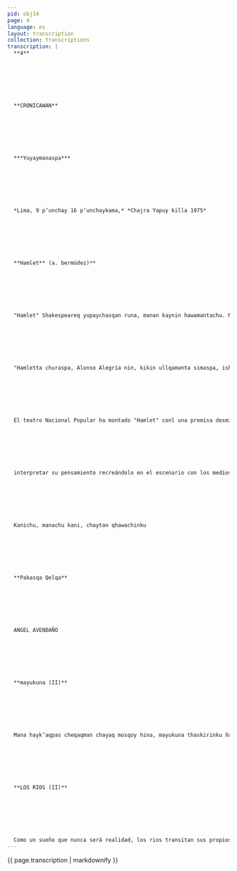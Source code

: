 ```yaml
---
pid: obj14
page: 4
language: es
layout: transcription
collection: transcriptions
transcription: |
  **4**
  
  
  
  
  
  
  
  **CRONICAWAN**
  
  
  
  
  
  
  
  ***Yuyaymanaspa***
  
  
  
  
  
  
  
  *Lima, 9 p’unchay 16 p’unchaykama,* *Chajra Yapuy killa 1975*
  
  
  
  
  
  
  
  **Hamlet** (a. bermúdez)**
  
  
  
  
  
  
  
  "Hamlet" Shakespeareq yupaychasqan runa, manan kaynin hawamantachu. Manan, "Hamletqa reqsisqa runan maypipas, imayna qan kanki, chaymi qan tariruwaq k'illu kinraypi. Kaytan runakuna tarinku -mana chay culto nisqachupaykunaqa rinkus chay yupaychana qhaway tragedia de Shakespeare Teatro Nacional Popular Testro Muncipalpi. imatan hatunkaraychinkichis? Noqaykuqa tapuykun: ichamanachu reqsinki ima khunpa llatapas simay similla mana llank'anchu icha rimallan. Arinimaylla chaymanta rimaylla mana hayk'aqpas llank’ayta qallanispa... Chay "Hamletta" kikillanta hap’in Payqa yachanmi pis taytanta wañuchisqa, reqsintaq wañuchijta (Claudio, Rey de Dinamarca), icha imata ruwan, payqa yuyaychakullanmi: ruwasaqchu icha mana ruwasaqchu, wañuchisaqchu icha mana wañuchisaqchu, wañuchini chayqa imaraykutaq wañuchinini... chaytaq sa pan yuyaychakuynin chaymanta sapan ayqennin qheparuway munasqanta... chaymanta hamuntaq mana hamunan: mit'ayoq hamun (Fortinbras, Principe de Noruega), chayamuntaq chaymanta atiyatipata hap’in. Kayqa niqchi'akunmanpascha chhujchanmanta apamusqa hina. Chaynatan qelqasqa Shakespeare chaymanta hinallatataqmi churanku TeatrPopularpi, Alonso Alegriaq kamachinpi, nisqataq qalla riynin ch’isipi runakunaman: churasqanku: Clara Izurrieta "Hamletqa" ishkay runakunaq asistente kamachikuq, chaymanta noqawan. Tukuy "Hamiet" qhawaq runakuna nikuyta munanku "politico" churaytajmayna niranku wakin qelqakuna: icha paykunapas rikukusqaku iskay churakuypi: kanichu "icha mana kanichu"... Icha wakin runakunataq yuyaychasqaku "aswantaraq", imayna kay pisi kanman... YUPASQAKUNAQ PANTAY WILLAYKUNA El teatro Nacional Popular "Hamletta" churankun yupaychana qallariywan: chaymi ruwakunman Alonso Alegriaq qelqanpi chay rimaysi nin: "Ñawpaqkuna ñawpaqkunapaq" Alonso Alegriallataqmi, makinpi ñeqewan, sutichan chhaynallatatag chaymanta aswan inñiywan, manas kamachisunmanchu nitaq kunanpas nitaq hayk'aqpas clasikukuna waqmanta tukunankupaq "clasikukunapi" "Chaymanta churanapunis kamay tcatralpi tukukuq willay paskayta clasikomanta: Huj llank’ay tukuy pachapaq chaymanta tukuy pachakunata sukhunparispa.
  
  
  
  
  
  
  
  "Hamletta churaspa, Alonso Alegría nin, kikin ullqamanta simaspa, ishkay toqllata lag'o. WAqmanta umalliqpak’umillu wankin: Shakespeare huj pacha hamaut'a hina mana imatapas qonqakuq, mana allin asiy kachariq utaq qhillisimi kachariy, paytataq uyarisuniri, thaskilla, mana churaypi huj seq'allatapas kuchuspa, nita yuyaychana yuyayninta, q’ochukuspa Teatroq kayninkunallanwan. Chay ruwaytan samanpan Alegria, apantaq, mana munaspa, "clásico" churayta: kay churaytaq napayukunapaq nawpaq qelqaqpaq qaparispan "wiñay kawsaypaq mana mayninmantapas nikhurimunchu. Qhawanchistaq churasqata hillulla imayna niyku museota. Wakinmantataq, chaymanta amachaspa p’akiqkunamanta utaq wank’asqakunamanta kaykunaqa clasikutas qhawanku imayna "material" nispalla kaysi tukuymanta titisqa kanan sichus mana kawsaymanta phusunman chaymanta kamachimanta. Kay toqllapiqa manas pipasqespichu kanman urmayuymanta -sutiyantaq TNP kamachi—, runatataq iñichin "dlasikukunata" ap’ipanapaq aswan kuchuq kamachikunallawanmi chay dramaturgicos chaymanta teatraleskunawan. HAMLET A "Hamlet" le sucede los propio. El sabe quién mató a su progenitor, conoce al asesino (Claudio Rey de Dinamarca), pero que hace, simplemente se sumerge en mundo de reflexiones: actúo o no actuó, lo mato o no lo mato, si lo mato por qúé lo mato... en fin cada elucubración y cada excusa que posponen indefinidamente la acción definitiva.. hasta que sucede loinevitable: el invasor extranjero (Fortimbras, Principe de Noruega), llega y se apodera del poder. Esto que bien pude aparecer como traido de los cabellos no es tal. ASí lo escribió Shakespeare y así lo presenta el Teatro Nacional Popular, bajo la dirección de Alonso Alegría, quien en la noche del estreno dijo al público: "Hamlet" es un montaje que lo ha nealizado dos personas: Clara Izurieta, directora asistente, y yo". Mucha gente que asiste a las nepresentaciones de "Hamlet" esperan ver un montaje "politico" tal como lo habían anunciado algunas publicaciones, pero se encontraron con una puesta que gira en tomoa la famosa disyuntiva: "ser o no ser"... Sin embargo hu bieron muchas personas que pensában ver algo más", como si eso no fuera suficiente...)
  
  
  
  
  
  
  
  El teatro Nacional Popular ha montado "Hamlet" conl una premisa desmitificadora: que se puede graficar en la frase que Alonso Alegría cita "los antiguos no eran "los antiguos" para los antiguos". Precisamente Alonso Alegría, en el programa de mano. puntualiza que de la misma forma y con mayor sazón, no debemos permitir ni ahora nu nunca que los clásicos se conviertan en "los clásicos". "Es imprescindible poner simepre en plena vigencia teatral la tradicional definición de un clásico obra que en pertinente en todos los tiempos y a través del tiempo". Al planteamos el montaje de "Hamlet", dice Alonso Alegria, siempre citando la misma fuente, se ha tratado de evitar dos trampas. Por un lado la genuflexa: idolización del autor: Shakespeare, como un genio sobrehumano incapaz de olvidasse de un detalle, hacer un chiste malo o soltar una palabrota, a quien hay que obedecer, paso por paso, en el montaje sin atreverse a cortarle una linea del texto, ni
  
  
  
  
  
  
  
  interpretar su pensamiento recreándolo en el escenario con los medios legítimos del Teatro. Tal actitud —puntualiza Alegria— lleva, irremediablemente, al montaje "clásico" del clásico: montaje que trasunta tanto "respeto" por el autor antiguo que su proclamada "vigencia etema" no alcanza a vislumbranse por ninguna parte. Y miramos el montaje con el mismo interés con que vamos a un museo.
  
  
  
  
  
  
  
  Kanichu, manachu kani, chaytan qhawachinku
  
  
  
  
  
  
  
  **Pakasqa Qelqa**
  
  
  
  
  
  
  
  ANGEL AVENDAÑO
  
  
  
  
  
  
  
  **mayukuna (II)**
  
  
  
  
  
  
  
  Mana hayk’aqpas cheqaqman chayaq mosqoy hina, mayukuna thaskirinku ñanninkunata. Rijrankupin apankuman wayraq ñawinta chhaynaraq mana sayk’uyta phawanku mana pantay ñanninkunata. Mayukunan unuq kurkunpi waqanku Mana pipas qonqasqanta mayukunan chinkayachipun upallaspa, llakiq qaqapana kanman chaynaraqmi, hatun sirk’a, sonqokunaq mana atiy k'irikunata mayu apan, mana pitapas tapuspa, mana rimaspa, payllapi ch’usaqyapuspa. Mama killa hanaq pachapi wich'irimuqtin, mayullawanmi kuskachakun ripunanpaq, tutaq sonqonpi, gorapas llank'iraq kashaqtin, rit'ipas weqeraq kashaqtin, puñuypas wañuyman tukuqtin, mayukuna, mayukayninta paykuna pura willanakunku, imaynatan qonqaypura mana atisqankuta willaykunkuman, muspha musphaspa, mayukunan mana kasqankuta qaparinku. Hatun qochapin mayukuna chinkarinku, imaynatan ayakunata allpaq sonqonpi p’anpasuman chaynatapunin, "kikillanmanta mayukuna hatun qocha phusoqonpi ch’usaqyapunku, mayuq nunanman t'ijrakapuspa Mayun yachan mana pantana thaskiykunata, watuntaqmi mana seqana orqokunata. Atisqallantan mayu purikun, chaninchakunmi unun ukhupi mana pantaytan mayu chinkachin, amachakunmi thaskiriyninwan. Mayullamantan yachanchis mana qaparispa kharunchakuyta.
  
  
  
  
  
  
  
  **LOS RIOS (II)**
  
  
  
  
  
  
  
  Como un sueño que nunca será realidad, los rios transitan sus propios caminos, como si sobre sus hombros se precipitaran los ojos del viento, de ese modo, los rios corren sin cansarse por cauces sin errores. Los rios lloran en el ser del agua. Lo que nadie olvida se pierde en los rios silenciosamente. Siempre arrecife, los rios despeñan las penas, venas gigantes, las heridas que el corazón no puede se llevan los rios, sin preguntar a nadie sin murmurar con nadie perdiéndose en sí mismos. Los reverberos de la madre luna en la tierra se emparejan con los rios para irse. En el secreto de la noche, cuando aún la greda es proyecto de hierba, incluso cuando la prosperidad del hielo aún yace en la condición del llanto, cuando hasta el sueño es la imagen de la muerte, los rios dialogan entre ellos, ,como si el no ser del olvido discutiera consigo mismo, sonámbulos en su propio hipnotismo, los rios vocean su condición de rios. En el mar se desorientan los rios, como los muertos que al enterrarlos los extraviamos en la tierra, de ese mismo modo, los rios por sí mismos se hacen blancura en la espuma de las riberas vacios se hacen, transfigurándose en el espíritu del agua. Los rios saben de caminos fidedignos, adivinan cumbres inescalables, al caminar desatan oscuras contingencias, se sopesan a sí mismos, con ser agua, los rios son definitivos en sus ausencias y se defienden emigrando sin cansancio. Los rios nos enseñan las formas de la ausencia.
---
```


{{ page.transcription | markdownify }}
